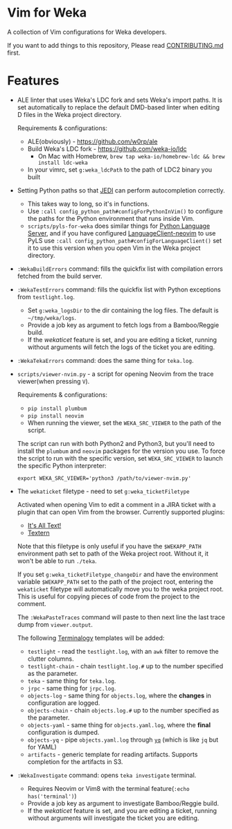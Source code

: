 Vim for Weka
============

A collection of Vim configurations for Weka developers.

If you want to add things to this repository, Please read
[CONTRIBUTING.md](CONTRIBUTING.md) first.

Features
========

* ALE linter that uses Weka's LDC fork and sets Weka's import paths. It is set
  automatically to replace the default DMD-based linter when editing D files in
  the Weka project directory.

    Requirements & configurations:
    * ALE(obviously) - https://github.com/w0rp/ale
    * Build Weka's LDC fork - https://github.com/weka-io/ldc
      * On Mac with Homebrew, `brew tap weka-io/homebrew-ldc && brew install ldc-weka`
    * In your vimrc, set `g:weka_ldcPath` to the path of LDC2 binary you built

* Setting Python paths so that [JEDI](https://github.com/davidhalter/jedi-vim)
  can perform autocompletion correctly.

    * This takes way to long, so it's in functions.
    * Use `:call config_python_path#configForPythonInVim()` to configure the
      paths for the Python environment that runs inside Vim.
    * `scripts/pyls-for-weka` does similar things for [Python Language
      Server](https://github.com/palantir/python-language-server), and if you
      have configured
      [LanguageClient-neovim](https://github.com/autozimu/LanguageClient-neovim)
      to use PyLS use `:call config_python_path#configForLanguageClient()` set
      it to use this version when you open Vim in the Weka project directory.

* `:WekaBuildErrors` command: fills the quickfix list with compilation errors
  fetched from the build server.

* `:WekaTestErrors` command: fills the quickfix list with Python exceptions
  from `testlight.log`.

    * Set `g:weka_logsDir` to the dir containing the log files. The default is
      `~/tmp/weka/logs`.
    * Provide a job key as argument to fetch logs from a Bamboo/Reggie build.
    * If the _wekaticet_ feature is set, and you are editing a ticket, running
      without arguments will fetch the logs of the ticket you are editing.

* `:WekaTekaErrors` command: does the same thing for `teka.log`.

* `scripts/viewer-nvim.py` - a script for opening Neovim from the trace
  viewer(when pressing `V`).

    Requirements & configurations:
    * `pip install plumbum`
    * `pip install neovim`
    * When running the viewer, set the `WEKA_SRC_VIEWER` to the path of the
      script.

    The script can run with both Python2 and Python3, but you'll need to
    install the `plumbum` and `neovim` packages for the version you use. To
    force the script to run with the specific version, set `WEKA_SRC_VIEWER` to
    launch the specific Python interpreter:
    ```
    export WEKA_SRC_VIEWER='python3 /path/to/viewer-nvim.py'
    ```
* The `wekaticket` filetype - need to set `g:weka_ticketFiletype`

    Activated when opening Vim to edit a comment in a JIRA ticket with a plugin
    that can open Vim from the browser. Currently supported plugins:
    * [It's All Text!](https://addons.mozilla.org/en-US/firefox/addon/its-all-text/)
    * [Textern](https://addons.mozilla.org/en-US/firefox/addon/textern/)

    Note that this filetype is only useful if you have the `$WEKAPP_PATH`
    environment path set to path of the Weka project root. Without it, it won't
    be able to run `./teka`.

    If you set `g:weka_ticketFiletype_changeDir` and have the environment
    variable `$WEKAPP_PATH` set to the path of the project root, entering the
    `wekaticket` filetype will automatically move you to the weka project root.
    This is useful for copying pieces of code from the project to the comment.

    The `:WekaPasteTraces` command will paste to then next line the last trace
    dump from `viewer.output`.

    The following [Terminalogy](https://github.com/idanarye/vim-terminalogy)
    templates will be added:
    * `testlight` - read the `testlight.log`, with an `awk` filter to remove
      the clutter columns.
    * `testlight-chain` - chain `testlight.log.#` up to the number specified as
      the parameter.
    * `teka` - same thing for `teka.log`.
    * `jrpc` - same thing for `jrpc.log`.
    * `objects-log` - same thing for `objects.log`, where the **changes** in configuration are logged.
    * `objects-chain` - chain `objects.log.#` up to the number specified as the
      parameter.
    * `objects-yaml` - same thing for `objects.yaml.log`, where the **final** configuration is dumped.
    * `objects-yq` - pipe `objects.yaml.log` through
      [`yq`](https://github.com/mikefarah/yq) (which is like `jq` but for YAML)
    * `artifacts` - generic template for reading artifacts. Supports completion
      for the artifacts in S3.

* `:WekaInvestigate` command: opens `teka investigate` terminal.

    * Requires Neovim or Vim8 with the terminal feature(`:echo has('terminal')`)
    * Provide a job key as argument to investigate Bamboo/Reggie build.
    * If the _wekaticet_ feature is set, and you are editing a ticket, running
      without arguments will investigate the ticket you are editing.
